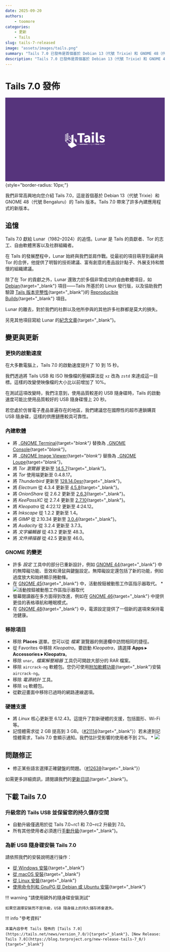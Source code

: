 ```yaml
---
date: 2025-09-20
authors:
    - toomore
categories:
    - 更新
    - Tails
slug: tails-7-released
image: "assets/images/tails.png"
summary: "Tails 7.0 已發佈是首個基於 Debian 13（代號 Trixie）和 GNOME 48（代號 Bengaluru）的版本"
description: "Tails 7.0 已發佈是首個基於 Debian 13（代號 Trixie）和 GNOME 48（代號 Bengaluru）的版本"
---
```


# Tails 7.0 發佈

![Tails](./assets/images/tails.png){style="border-radius: 10px;"}

我們非常高興地向您介紹 Tails 7.0，這是首個基於 Debian 13（代號 Trixie）和 GNOME 48（代號 Bengaluru）的 Tails 版本。Tails 7.0 帶來了許多內建應用程式的新版本。

## 追憶

Tails 7.0 獻給 Lunar（1982–2024）的追憶。Lunar 是 Tails 的貢獻者、Tor 的志工、自由軟體黑客以及社群組織者。

在 Tails 的發展歷程中，Lunar 始終與我們並肩作戰。從最初的項目萌芽到最終與 Tor 的合併，他提供了明智的技術建議、富有創意的產品設計點子、外展支持和關懷的組織建議。

除了在 Tor 的貢獻之外，Lunar 還致力於多個非常成功的自由軟體項目，如 [Debian](https://www.debian.org/){target="_blank"} 項目——Tails 所基於的 Linux 發行版，以及協助我們驗證 [Tails 版本完整性](https://tails.net/contribute/build/reproducible/){target="_blank"}的 [Reproducible Builds](https://reproducible-builds.org/){target="_blank"} 項目。

Lunar 的離去，對於我們的社群以及他所參與的其他許多社群都是莫大的損失。

另見其他項目寫給 Lunar 的[紀念文章](https://lunar.anargeek.net/liens/#autres-sites){target="_blank"}。

<!-- more -->

## 變更與更新

### 更快的啟動速度

在大多數電腦上，Tails 7.0 的啟動速度提升了 10 到 15 秒。

我們透過將 Tails USB 和 ISO 映像檔的壓縮算法從 `xz` 改為 `zstd` 來達成這一目標。這樣的改變使映像檔的大小比以前增加了 10%。

在測試這項改變時，我們注意到，使用品質較差的 USB 隨身碟時，Tails 的啟動速度可能比使用品質較好的 USB 隨身碟慢上 20 秒。

若您處於仿冒電子產品普遍存在的地區，我們建議您在國際性的超市連鎖購買 USB 隨身碟，這樣的供應鏈應較具可靠性。

### 內建軟體

* 將 _[GNOME Terminal](https://gitlab.gnome.org/GNOME/gnome-terminal){target="_blank"}_ 替換為 _[GNOME Console](https://apps.gnome.org/Console/){target="_blank"}_。
* 將 _[GNOME Image Viewer](https://wiki.gnome.org/Apps/EyeOfGnome){target="_blank"}_ 替換為 _[GNOME Loupe](https://apps.gnome.org/Loupe/){target="_blank"}_。
* 將 _Tor 瀏覽器_ 更新至 [14.5.7](https://blog.torproject.org/new-release-tor-browser-1457){target="_blank"}。
* 將 _Tor_ 使用端更新至 0.4.8.17。
* 將 _Thunderbird_ 更新至 [128.14.0esr](https://www.thunderbird.net/en-US/thunderbird/128.14.0esr/releasenotes/){target="_blank"}。
* 將 _Electrum_ 從 4.3.4 更新至 [4.5.8](https://github.com/spesmilo/electrum/blob/master/RELEASE-NOTES){target="_blank"}。
* 將 _OnionShare_ 從 2.6.2 更新至 [2.6.3](https://github.com/onionshare/onionshare/blob/main/CHANGELOG.md){target="_blank"}。
* 將 _KeePassXC_ 從 2.7.4 更新至 [2.7.10](https://github.com/keepassxreboot/keepassxc/blob/develop/CHANGELOG.md){target="_blank"}。
* 將 _Kleopatra_ 從 4:22.12 更新至 4:24.12。
* 將 _Inkscape_ 從 1.2.2 更新至 1.4。
* 將 _GIMP_ 從 2.10.34 更新至 [3.0.4](https://www.gimp.org/release-notes/gimp-3.0.html){target="_blank"}。
* 將 _Audacity_ 從 3.2.4 更新至 3.7.3。
* 將 _文字編輯器_ 從 43.2 更新至 48.3。
* 將 _文件掃描器_ 從 42.5 更新至 46.0。

### GNOME 的變更

* 許多 _設定_ 工具中的部分已重新設計，例如 [GNOME 44](https://release.gnome.org/44/){target="_blank"} 中的無障礙功能、音效和滑鼠與鍵盤設定。無障礙設定還包括了新的功能，例如過度放大和始終顯示捲動條。
* 在 [GNOME 45](https://release.gnome.org/45/){target="_blank"} 中，活動按鈕被動態工作區指示器取代。
      * ![活動按鈕被動態工作區指示器取代](https://tails.net/doc/first_steps/desktop/upper-left.png)
* 螢幕閱讀器在多方面得到改進，例如在 [GNOME 46](https://release.gnome.org/46/){target="_blank"} 中提供更佳的表格導航和睡眠模式。
* 在 [GNOME 48](https://release.gnome.org/48/){target="_blank"} 中，電源設定提供了一個新的選項來保持電池健康。

### 移除項目

* 移除 **Places** 選單。您可以從 _檔案_ 瀏覽器的側邊欄中訪問相同的捷徑。
* 從 Favorites 中移除 _Kleopatra_。要啟動 _Kleopatra_，請選擇 **Apps ▸ Accessories ▸ Kleopatra**。
* 移除 `unar`。_檔案解壓縮器_ 工具仍可開啟大部分的 RAR 檔案。
* 移除 `aircrack-ng` 軟體包。您仍可使用[附加軟體功能](https://tails.net/doc/persistent_storage/additional_software/index.en.html){target="_blank"}安裝 `aircrack-ng`。
* 移除 _電源統計_ 工具。
* 移除 `sq` 軟體包。
* 從歡迎畫面中移除已過時的網路連線選項。

### 硬體支援

* 將 _Linux_ 核心更新至 6.12.43。這提升了對新硬體的支援，包括圖形、Wi-Fi 等。
* 記憶體需求從 2 GB 提高到 3 GB。（[#21114](https://gitlab.tails.boum.org/tails/tails/-/issues/21114){target="_blank"}）若未達到記憶體需求，Tails 7.0 會顯示通知。我們估計受影響的使用者不到 2%。
      * ![](https://tails.net/news/test_7.0-rc2/ram.png)

## 問題修正

* 修正某些語言選擇正確鍵盤的問題。（[#12638](https://gitlab.tails.boum.org/tails/tails/-/issues/12638){target="_blank"}）

如需更多詳細資訊，請閱讀我們的[更新日誌](https://gitlab.tails.boum.org/tails/tails/-/blob/master/debian/changelog){target="_blank"}。

## 下載 Tails 7.0

### 升級您的 Tails USB 並保留您的持久儲存空間

* 自動升級僅適用於從 Tails 7.0~rc1 和 7.0~rc2 升級到 7.0。
* 所有其他使用者必須進行[手動升級](https://tails.net/doc/upgrade/index.en.html#manual){target="_blank"}。

### 為新 USB 隨身碟安裝 Tails 7.0

請依照我們的安裝說明進行操作：

- [從 Windows 安裝](https://tails.net/install/windows/index.en.html){target="_blank"}
- [從 macOS 安裝](https://tails.net/install/mac/index.en.html){target="_blank"}
- [從 Linux 安裝](https://tails.net/install/linux/index.en.html){target="_blank"}
- [使用命令列和 GnuPG 從 Debian 或 Ubuntu 安裝](https://tails.net/install/expert/index.en.html){target="_blank"}

!!! warning "請使用額外的隨身碟安裝測試"

    如果您選擇安裝而不是升級，USB 隨身碟上的持久儲存將會遺失。

!!! info "參考資料"

    本篇內容參考 Tails 發佈的 [Tails 7.0](https://tails.net/news/version_7.0/){target="_blank"}、[New Release: Tails 7.0](https://blog.torproject.org/new-release-tails-7_0/){target="_blank"}
